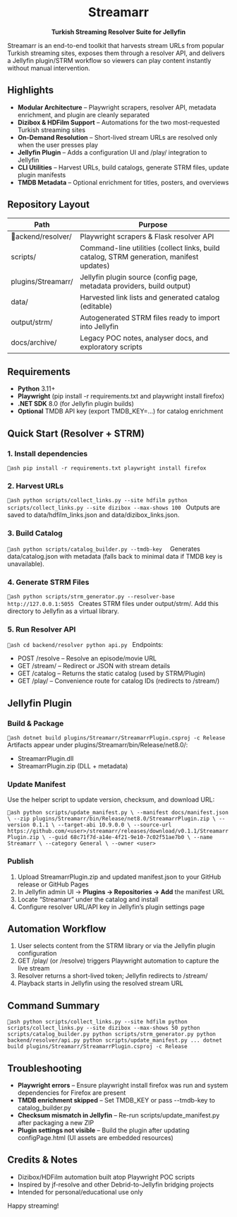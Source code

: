 ﻿<div align="center">

# Streamarr

**Turkish Streaming Resolver Suite for Jellyfin**

</div>

Streamarr is an end-to-end toolkit that harvests stream URLs from popular Turkish streaming sites, exposes them through a resolver API, and delivers a Jellyfin plugin/STRM workflow so viewers can play content instantly without manual intervention.

## Highlights

- **Modular Architecture** – Playwright scrapers, resolver API, metadata enrichment, and plugin are cleanly separated
- **Dizibox & HDFilm Support** – Automations for the two most-requested Turkish streaming sites
- **On-Demand Resolution** – Short-lived stream URLs are resolved only when the user presses play
- **Jellyfin Plugin** – Adds a configuration UI and /play/<id> integration to Jellyfin
- **CLI Utilities** – Harvest URLs, build catalogs, generate STRM files, update plugin manifests
- **TMDB Metadata** – Optional enrichment for titles, posters, and overviews

## Repository Layout

| Path | Purpose |
|------|---------|
| ackend/resolver/ | Playwright scrapers & Flask resolver API |
| scripts/ | Command-line utilities (collect links, build catalog, STRM generation, manifest updates) |
| plugins/Streamarr/ | Jellyfin plugin source (config page, metadata providers, build output) |
| data/ | Harvested link lists and generated catalog (editable) |
| output/strm/ | Autogenerated STRM files ready to import into Jellyfin |
| docs/archive/ | Legacy POC notes, analyser docs, and exploratory scripts |

## Requirements

- **Python** 3.11+
- **Playwright** (pip install -r requirements.txt and playwright install firefox)
- **.NET SDK** 8.0 (for Jellyfin plugin builds)
- **Optional** TMDB API key (export TMDB_KEY=...) for catalog enrichment

## Quick Start (Resolver + STRM)

### 1. Install dependencies

`ash
pip install -r requirements.txt
playwright install firefox
`

### 2. Harvest URLs

`ash
python scripts/collect_links.py --site hdfilm
python scripts/collect_links.py --site dizibox --max-shows 100
`
Outputs are saved to data/hdfilm_links.json and data/dizibox_links.json.

### 3. Build Catalog

`ash
python scripts/catalog_builder.py --tmdb-key 
`
Generates data/catalog.json with metadata (falls back to minimal data if TMDB key is unavailable).

### 4. Generate STRM Files

`ash
python scripts/strm_generator.py --resolver-base http://127.0.0.1:5055
`
Creates STRM files under output/strm/. Add this directory to Jellyfin as a virtual library.

### 5. Run Resolver API

`ash
cd backend/resolver
python api.py
`
Endpoints:
- POST /resolve – Resolve an episode/movie URL
- GET /stream/<token> – Redirect or JSON with stream details
- GET /catalog – Returns the static catalog (used by STRM/Plugin)
- GET /play/<id> – Convenience route for catalog IDs (redirects to /stream/<token>)

## Jellyfin Plugin

### Build & Package

`ash
dotnet build plugins/Streamarr/StreamarrPlugin.csproj -c Release
`
Artifacts appear under plugins/Streamarr/bin/Release/net8.0/:
- StreamarrPlugin.dll
- StreamarrPlugin.zip (DLL + metadata)

### Update Manifest

Use the helper script to update version, checksum, and download URL:

`ash
python scripts/update_manifest.py \
    --manifest docs/manifest.json \
    --zip plugins/Streamarr/bin/Release/net8.0/StreamarrPlugin.zip \
    --version 0.1.1 \
    --target-abi 10.9.0.0 \
    --source-url https://github.com/<user>/streamarr/releases/download/v0.1.1/StreamarrPlugin.zip \
    --guid 68c71f7d-a14e-4f21-9e10-7c02f51ae7b0 \
    --name Streamarr \
    --category General \
    --owner <user>
`

### Publish

1. Upload StreamarrPlugin.zip and updated manifest.json to your GitHub release or GitHub Pages
2. In Jellyfin admin UI → **Plugins → Repositories → Add** the manifest URL
3. Locate “Streamarr” under the catalog and install
4. Configure resolver URL/API key in Jellyfin’s plugin settings page

## Automation Workflow

1. User selects content from the STRM library or via the Jellyfin plugin configuration
2. GET /play/<id> (or /resolve) triggers Playwright automation to capture the live stream
3. Resolver returns a short-lived token; Jellyfin redirects to /stream/<token>
4. Playback starts in Jellyfin using the resolved stream URL

## Command Summary

`ash
python scripts/collect_links.py --site hdfilm
python scripts/collect_links.py --site dizibox --max-shows 50
python scripts/catalog_builder.py
python scripts/strm_generator.py
python backend/resolver/api.py
python scripts/update_manifest.py ...
dotnet build plugins/Streamarr/StreamarrPlugin.csproj -c Release
`

## Troubleshooting

- **Playwright errors** – Ensure playwright install firefox was run and system dependencies for Firefox are present
- **TMDB enrichment skipped** – Set TMDB_KEY or pass --tmdb-key to catalog_builder.py
- **Checksum mismatch in Jellyfin** – Re-run scripts/update_manifest.py after packaging a new ZIP
- **Plugin settings not visible** – Build the plugin after updating configPage.html (UI assets are embedded resources)

## Credits & Notes

- Dizibox/HDFilm automation built atop Playwright POC scripts
- Inspired by jf-resolve and other Debrid-to-Jellyfin bridging projects
- Intended for personal/educational use only

Happy streaming!
